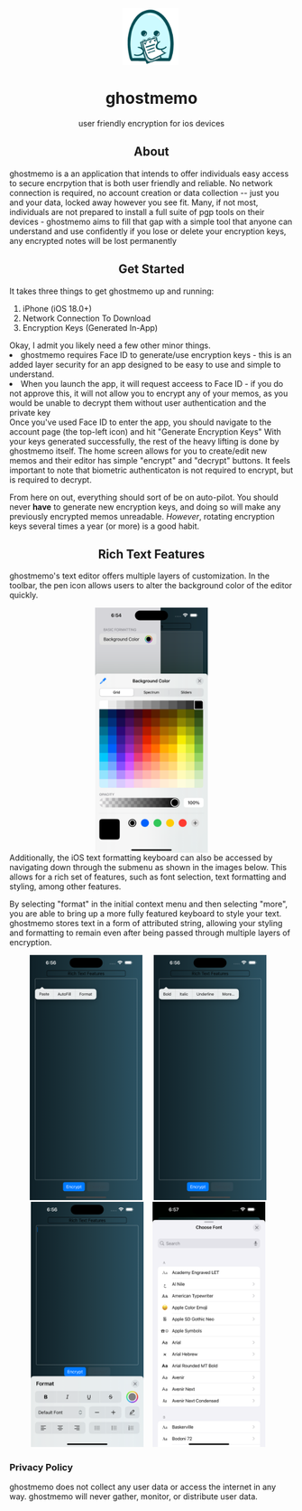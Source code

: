 <html>
  <div class="title" align="center">
    <img src="ghostmemo_logo_alpha.png" width="100" height="100" /> 
    <h1>ghostmemo</h1>
    <p>user friendly encryption for ios devices</p>
  </div>
  <div class="about">
    <h2 align="center">About</h2>
    <p textAlign="leading">
      	ghostmemo is a an application that intends to offer individuals easy access to secure encrpytion that is both user friendly and reliable. 
				No network connection is required, no account creation or data collection -- just you and your data, locked away however you see fit.
        Many, if not most, individuals are not prepared to install a full suite of pgp tools on their devices - ghostmemo aims to fill that gap with a               simple tool that anyone can understand and use confidently
				if you lose or delete your encryption keys, any encrypted notes will be lost permanently
    </p>
  </div>
  <div class="quickstart">
    <h2 align="center">Get Started</h2>
    <p align="leading">
      It takes three things to get ghostmemo up and running:
      <ol>
        <li>iPhone (iOS 18.0+)</li>
        <li>Network Connection To Download</li>
        <li>Encryption Keys (Generated In-App)</li>
      </ol>
    Okay, I admit you likely need a few other minor things. 
    <li>ghostmemo requires Face ID to generate/use encryption keys - this is an added layer security for an app designed to be easy to use and simple to understand.</li>
    <li>When you launch the app, it will request acceess to Face ID - if you do not approve this, it will not allow you to encrypt any of your memos, as 	you would be unable to decrypt them without user authentication and the private key</li>
	Once you've used Face ID to enter the app, you should navigate to the account page (the top-left icon) and hit "Generate Encryption Keys"
	With your keys generated successfully, the rest of the heavy lifting is done by ghostmemo itself. The home screen allows for you to create/edit 	new memos and their editor has simple "encrypt" and "decrypt" buttons. It feels important to note that biometric authenticaton is not required to 	encrypt, but is required to decrypt. 
	  
From here on out, everything should sort of be on auto-pilot. You should never <b>have</b> to generate new encryption keys, and doing so will make 	any previously encrypted memos unreadable. <em>However</em>, rotating encryption keys several times a year (or more) is a good habit.
    </p>
  </div>
  <div class="styleguide">
    <h2 align="center">Rich Text Features</h2>
    <p>
      ghostmemo's text editor offers multiple layers of customization. In the toolbar, the pen icon allows users to alter the background color of the editor quickly. 
	  <div align="center">
		<img src="bgColor.png" width="200" align="center"/> 
	  </div>
Additionally, the iOS text formatting keyboard can also be accessed by navigating down through the submenu as shown in the images below. This allows for a rich set of features, such as font selection, text formatting and styling, among other features. 
	  
By selecting "format" in the initial context menu and then selecting "more", you are able to bring up a more fully featured keyboard to style your text. ghostmemo stores text in a form of attributed string, allowing your styling and formatting to remain even after being passed through multiple layers of encryption. 
<div class="imageDiv" align="center" >
 <img src="1contextMenu.png" width="200" /> &nbsp;&nbsp;&nbsp;
 <img src="2submenu.png" width="200" />&nbsp;&nbsp;&nbsp;
 <img src="3formatKeyboard.png" width="200" />&nbsp;&nbsp;&nbsp;
 <img src="4fontSelection.png" width="200" />&nbsp;&nbsp;&nbsp;

</div>
    </p>
  </div>
  <div class="privacy policy" id="privacy_policy">
	  <h3>Privacy Policy</h3>
	  <p align="left">
		  ghostmemo does not collect any user data or access the internet in any way. ghostmemo will never gather, monitor, or distribute user data.
	  </p>
  </div>
</html>
